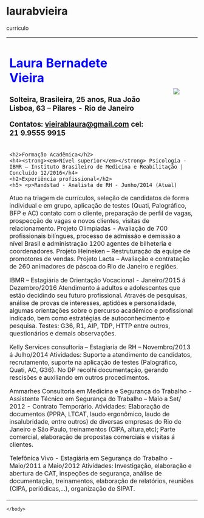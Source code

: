 # laurabvieira
curriculo
<html>
<head>
    <meta charset="utf-8">
          <title> Laura Bernadete Vieira </title>
    <link rel="stylesheet" href="HTML%20treta.css">
    </head>
    
    
<body>


<table border="0">
<tr>
<td><h1><strong><font color="blue">Laura Bernadete Vieira</font></strong></h1>
<h3>Solteira, Brasileira, 25 anos,
Rua João Lisboa, 63 – Pilares - Rio de Janeiro 

Contatos: vieirablaura@gmail.com
    cel: 21 9.9555 9915
    </h3></div>

</td>
<td align="right"><figure id="foto">
       <img src="laura1.png" >
    </figure></td> </td>
</tr>
<tr>
<td colspan=2>
<div class="h3">
    
	
    <h2>Formação Acadêmica</h2>
    <h4><strong><em>Nível superior</em></strong> Psicologia - IBMR – Instituto Brasileiro de Medicina e Reabilitação | Concluído 12/2016</h4>
    <h2>Experiência profissional</h2>
    <h5> <p>Randstad - Analista de RH - Junho/2014 (Atual)
Atuo na triagem de currículos, seleção de candidatos de forma individual e em grupo, aplicação de testes (Quati, Palográfico, BFP e AC) contato com o cliente, preparação de perfil de vagas, prospecção de vagas e novos clientes, visitas de relacionamento.
Projeto Olimpíadas - Avaliação de 700 profissionais bilíngues, processo de admissão e demissão a nível Brasil e administração 1200 agentes de bilheteria e coordenadores.
Projeto Heineken – Restruturação da equipe de promotores de vendas.
Projeto Lacta – Avaliação e contratação de 260 animadores de páscoa do Rio de Janeiro e regiões.</p>

<p>IBMR – Estagiária de Orientação Vocacional - Janeiro/2015 á Dezembro/2016
Atendimento á adultos e adolescentes que estão decidindo seu futuro profissional. Através de pesquisas, análise de provas de interesses, aptidões e personalidade, algumas orientações sobre o percurso acadêmico e profissional indicado, bem como estratégias de autoconhecimento e pesquisa. Testes: G36, R1, AIP, TDP, HTTP entre outros, questionários e demais observações.</p>

<p>Kelly Services consultoria – Estagiaria de RH – Novembro/2013 á Julho/2014
Atividades: Suporte a atendimento de candidatos, recrutamento, suporte na aplicação de testes (Palográfico, Quati, AC, G36). No DP recolhi documentação, gerando rescisões e auxiliando em outros procedimentos.</p>

<p>Ammarhes Consultoria em Medicina e Segurança do Trabalho - Assistente Técnico em Segurança do Trabalho – Maio a Set/ 2012 - Contrato Temporário.
Atividades: Elaboração de documentos (PPRA, LTCAT, laudo ergonômico, laudo de insalubridade, entre outros) de diversas empresas do Rio de Janeiro e São Paulo, treinamentos (CIPA, altura,etc); Parte comercial, elaboração de propostas comerciais e visitas á clientes.</p>

<p>Telefônica Vivo - Estagiária em Segurança do Trabalho - Maio/2011 a Maio/2012 Atividades: Investigação, elaboração e abertura de CAT, inspeções de segurança, análise de documentação, treinamentos, elaboração de relatórios, reuniões (CIPA, periódicas,...), organização de SIPAT.</p>
</h5>
 
</td>
</tr>

</table>

    </body>

